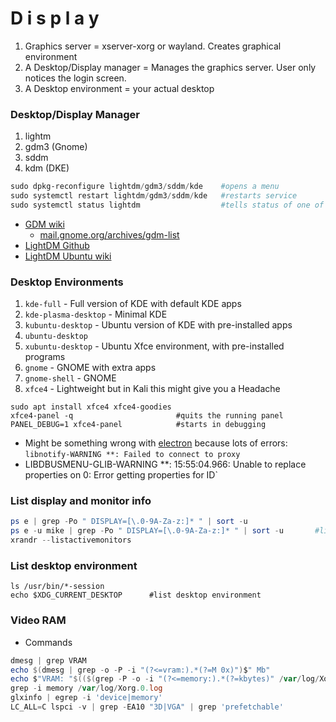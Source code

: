# D i s p l a y

1. Graphics server = xserver-xorg or wayland. Creates graphical environment
2. A Desktop/Display manager = Manages the graphics server. User only notices the login screen.
3. A Desktop environment = your actual desktop

### Desktop/Display Manager
1. lightm
2. gdm3 (Gnome)
3. sddm
4. kdm (DKE)
````powershell
sudo dpkg-reconfigure lightdm/gdm3/sddm/kde    #opens a menu
sudo systemctl restart lightdm/gdm3/sddm/kde   #restarts service
sudo systemctl status lightdm                  #tells status of one of the desktop managers
````
- [GDM wiki](https://wiki.gnome.org/Projects/GDM)
  - [mail.gnome.org/archives/gdm-list](https://mail.gnome.org/archives/gdm-list/)
- [LightDM Github](https://github.com/canonical/lightdm)
- [LightDM Ubuntu wiki](https://wiki.ubuntu.com/LightDM)

### Desktop Environments
1. `kde-full` -  Full version of KDE with default KDE apps
2. `kde-plasma-desktop` - Minimal KDE
3. `kubuntu-desktop` -  Ubuntu version of KDE with pre-installed apps
4. `ubuntu-desktop`
5. `xubuntu-desktop` -  Ubuntu Xfce environment, with pre-installed programs
6. `gnome` -  GNOME with extra apps
7. `gnome-shell` - GNOME
8. `xfce4` - Lightweight but in Kali this might give you a Headache
````
sudo apt install xfce4 xfce4-goodies
xfce4-panel -q                       #quits the running panel
PANEL_DEBUG=1 xfce4-panel            #starts in debugging
````
- Might be something wrong with [electron](https://github.com/electron/electron/issues/14362) because lots of errors: `libnotify-WARNING **: Failed to connect to proxy`
- LIBDBUSMENU-GLIB-WARNING **: 15:55:04.966: Unable to replace properties on 0: Error getting properties for ID`


### List display and monitor info
````powershell
ps e | grep -Po " DISPLAY=[\.0-9A-Za-z:]* " | sort -u
ps e -u mike | grep -Po " DISPLAY=[\.0-9A-Za-z:]* " | sort -u       #listing displays for user mike
xrandr --listactivemonitors
````
### List desktop environment
````
ls /usr/bin/*-session
echo $XDG_CURRENT_DESKTOP      #list desktop environment
````

### Video RAM
- Commands
````powershell
dmesg | grep VRAM
echo $(dmesg | grep -o -P -i "(?<=vram:).*(?=M 0x)")$" Mb"
echo $"VRAM: "$(($(grep -P -o -i "(?<=memory:).*(?=kbytes)" /var/log/Xorg.0.log) / 1024))$" Mb"
grep -i memory /var/log/Xorg.0.log
glxinfo | egrep -i 'device|memory'
LC_ALL=C lspci -v | grep -EA10 "3D|VGA" | grep 'prefetchable' 
````

